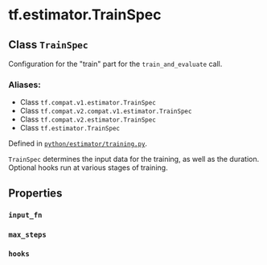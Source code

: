 <div itemscope itemtype="http://developers.google.com/ReferenceObject">
<meta itemprop="name" content="tf.estimator.TrainSpec" />
<meta itemprop="path" content="Stable" />
<meta itemprop="property" content="input_fn"/>
<meta itemprop="property" content="max_steps"/>
<meta itemprop="property" content="hooks"/>
</div>

# tf.estimator.TrainSpec

## Class `TrainSpec`

Configuration for the "train" part for the `train_and_evaluate` call.



### Aliases:

* Class `tf.compat.v1.estimator.TrainSpec`
* Class `tf.compat.v2.compat.v1.estimator.TrainSpec`
* Class `tf.compat.v2.estimator.TrainSpec`
* Class `tf.estimator.TrainSpec`



Defined in [`python/estimator/training.py`](https://github.com/tensorflow/estimator/tree/master/tensorflow_estimator/python/estimator/training.py).

<!-- Placeholder for "Used in" -->

`TrainSpec` determines the input data for the training, as well as the
duration. Optional hooks run at various stages of training.

## Properties

<h3 id="input_fn"><code>input_fn</code></h3>




<h3 id="max_steps"><code>max_steps</code></h3>




<h3 id="hooks"><code>hooks</code></h3>






